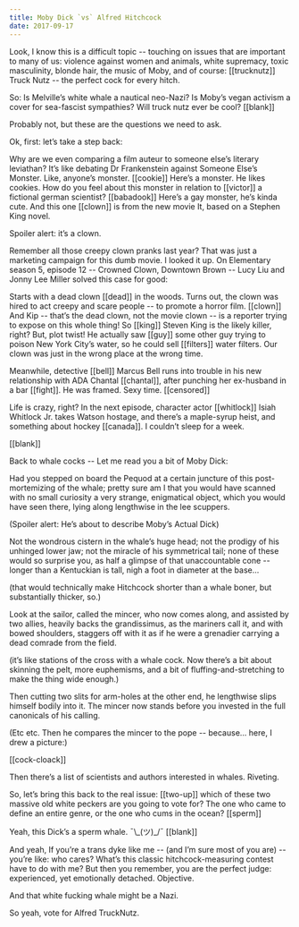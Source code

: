 ```yaml
---
title: Moby Dick `vs` Alfred Hitchcock
date: 2017-09-17
---
```


Look, I know this is a difficult topic --
touching on issues that are important to many of us:
violence against women and animals, white supremacy,
toxic masculinity, blonde hair, the music of Moby, and of course:
[[trucknutz]] Truck Nutz -- the perfect cock for every hitch.

So: Is Melville’s white whale a nautical neo-Nazi?
Is Moby’s vegan activism a cover for sea-fascist sympathies?
Will truck nutz ever be cool? [[blank]]

Probably not, but these are the questions we need to ask.

Ok, first: let’s take a step back:

Why are we even comparing a film auteur to someone else’s literary leviathan?
It’s like debating Dr Frankenstein against Someone Else’s Monster.
Like, anyone’s monster. [[cookie]] Here’s a monster.
He likes cookies.
How do you feel about this monster in relation to
[[victor]] a fictional german scientist?
[[babadook]] Here’s a gay monster, he’s kinda cute.
And this one [[clown]] is from the new movie It,
based on a Stephen King novel.

Spoiler alert: it’s a clown.

Remember all those creepy clown pranks last year?
That was just a marketing campaign for this dumb movie.
I looked it up. On Elementary season 5, episode 12 --
Crowned Clown, Downtown Brown --
Lucy Liu and Jonny Lee Miller solved this case for good:

Starts with a dead clown [[dead]] in the woods.
Turns out, the clown was hired to act creepy and scare people --
to promote a horror film. [[clown]] And Kip --
that’s the dead clown, not the movie clown --
is a reporter trying to expose on this whole thing!
So [[king]] Steven King is the likely killer, right?
But, plot twist!
He actually saw [[guy]] some other guy
trying to poison New York City’s water,
so he could sell [[filters]] water filters.
Our clown was just in the wrong place at the wrong time.

Meanwhile,
detective [[bell]] Marcus Bell runs into trouble
in his new relationship with ADA Chantal [[chantal]],
after punching her ex-husband in a bar [[fight]].
He was framed. Sexy time. [[censored]]

Life is crazy, right?
In the next episode,
character actor [[whitlock]] Isiah Whitlock Jr.
takes Watson hostage, and there’s a maple-syrup heist,
and something about hockey [[canada]].
I couldn’t sleep for a week.

[[blank]]

Back to whale cocks --
Let me read you a bit of Moby Dick:

Had you stepped on board the Pequod
at a certain juncture of this post-mortemizing of the whale;
pretty sure am I that you would have scanned
with no small curiosity a very strange, enigmatical object,
which you would have seen there,
lying along lengthwise in the lee scuppers.

(Spoiler alert: He’s about to describe Moby’s Actual Dick)

Not the wondrous cistern in the whale’s huge head;
not the prodigy of his unhinged lower jaw;
not the miracle of his symmetrical tail;
none of these would so surprise you,
as half a glimpse of that unaccountable cone --
longer than a Kentuckian is tall, nigh a foot in diameter at the base…

(that would technically make Hitchcock shorter than a whale boner,
but substantially thicker, so.)

Look at the sailor, called the mincer, who now comes along,
and assisted by two allies, heavily backs the grandissimus,
as the mariners call it, and with bowed shoulders,
staggers off with it as if he were a grenadier
carrying a dead comrade from the field.

(it’s like stations of the cross with a whale cock.
Now there’s a bit about skinning the pelt,
more euphemisms,
and a bit of fluffing-and-stretching to make the thing wide enough.)

Then cutting two slits for arm-holes at the other end,
he lengthwise slips himself bodily into it.
The mincer now stands before you
invested in the full canonicals of his calling.

(Etc etc. Then he compares the mincer to the pope --
because… here, I drew a picture:)

[[cock-cloack]]

Then there’s a list of scientists and authors interested in whales. Riveting.

So, let’s bring this back to the real issue:
[[two-up]] which of these two massive old white peckers
are you going to vote for?
The one who came to define an entire genre,
or the one who cums in the ocean? [[sperm]]

Yeah, this Dick’s a sperm whale. ¯\\\_(ツ)_/¯ [[blank]]

And yeah, If you’re a trans dyke like me --
(and I’m sure most of you are) --
you’re like: who cares?
What’s this classic hitchcock-measuring contest have to do with me?
But then you remember, you are the perfect judge:
experienced, yet emotionally detached.
Objective.

And that white fucking whale might be a Nazi.

So yeah, vote for Alfred TruckNutz.
